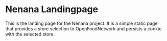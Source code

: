 # Nenana Landingpage

This is the landing page for the Nenana project. It is a simple static page that provides a store selection to OpenFoodNetwork and persists a cookie with the selected store.
